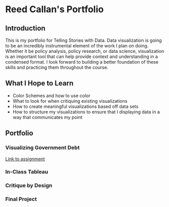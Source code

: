 # Reed Callan's Portfolio
## Introduction
This is my portfolio for Telling Stories with Data.
Data visualization is going to be an incredibly instrumental element of the work I plan on doing. Whether it be policy analysis, policy research, or data science, visualization is an important tool that can help provide context and understanding in a condensed format. I look forward to building a better foundation of these skills and practicing them throughout the course.
## What I Hope to Learn
* Color Schemes and how to use color
* What to look for when critiquing existing visualizations
* How to create meaningful visualizations based off data sets
* How to structure my visualizations to ensure that I displaying data in a way that communicates my point
## Portfolio
### Visualizing Government Debt
[Link to assignment](/dataviz.md)
### In-Class Tableau

### Critique by Design
### Final Project
